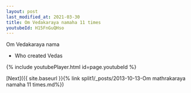 ```yaml
---
layout: post
last_modified_at: 2021-03-30
title: Om Vedakaraya namaha 11 times
youtubeId: H15FnGuQHso
---
```

 
 
Om Vedakaraya nama 
 
 -  Who created Vedas 
 
  
 
  
 
 
 
 
 
 


{% include youtubePlayer.html id=page.youtubeId %}
 
[Next]({{ site.baseurl }}{% link  split1/_posts/2013-10-13-Om mathrakaraya namaha 11 times.md%})
 

